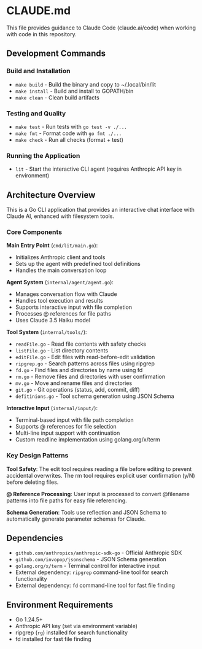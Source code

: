 # CLAUDE.md

This file provides guidance to Claude Code (claude.ai/code) when working with code in this repository.

## Development Commands

### Build and Installation
- `make build` - Build the binary and copy to ~/.local/bin/lit
- `make install` - Build and install to GOPATH/bin  
- `make clean` - Clean build artifacts

### Testing and Quality
- `make test` - Run tests with `go test -v ./...`
- `make fmt` - Format code with `go fmt ./...`
- `make check` - Run all checks (format + test)

### Running the Application
- `lit` - Start the interactive CLI agent (requires Anthropic API key in environment)

## Architecture Overview

This is a Go CLI application that provides an interactive chat interface with Claude AI, enhanced with filesystem tools.

### Core Components

**Main Entry Point** (`cmd/lit/main.go`):
- Initializes Anthropic client and tools
- Sets up the agent with predefined tool definitions
- Handles the main conversation loop

**Agent System** (`internal/agent/agent.go`):
- Manages conversation flow with Claude
- Handles tool execution and results
- Supports interactive input with file completion
- Processes @ references for file paths
- Uses Claude 3.5 Haiku model

**Tool System** (`internal/tools/`):
- `readFile.go` - Read file contents with safety checks
- `listFile.go` - List directory contents
- `editFile.go` - Edit files with read-before-edit validation
- `ripgrep.go` - Search patterns across files using ripgrep
- `fd.go` - Find files and directories by name using fd
- `rm.go` - Remove files and directories with user confirmation
- `mv.go` - Move and rename files and directories
- `git.go` - Git operations (status, add, commit, diff)
- `defitinions.go` - Tool schema generation using JSON Schema

**Interactive Input** (`internal/input/`):
- Terminal-based input with file path completion
- Supports @ references for file selection
- Multi-line input support with continuation
- Custom readline implementation using golang.org/x/term

### Key Design Patterns

**Tool Safety**: The edit tool requires reading a file before editing to prevent accidental overwrites. The rm tool requires explicit user confirmation (y/N) before deleting files.

**@ Reference Processing**: User input is processed to convert @filename patterns into file paths for easy file referencing.

**Schema Generation**: Tools use reflection and JSON Schema to automatically generate parameter schemas for Claude.

## Dependencies

- `github.com/anthropics/anthropic-sdk-go` - Official Anthropic SDK
- `github.com/invopop/jsonschema` - JSON Schema generation
- `golang.org/x/term` - Terminal control for interactive input
- External dependency: `ripgrep` command-line tool for search functionality
- External dependency: `fd` command-line tool for fast file finding

## Environment Requirements

- Go 1.24.5+
- Anthropic API key (set via environment variable)
- ripgrep (`rg`) installed for search functionality
- fd installed for fast file finding
